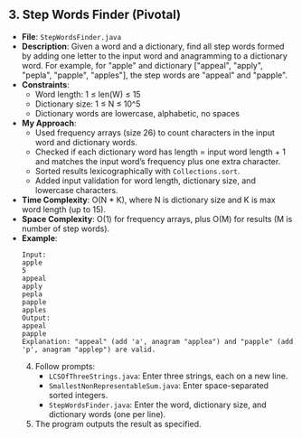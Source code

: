 ## 3. Step Words Finder (Pivotal)
- **File**: `StepWordsFinder.java`
- **Description**: Given a word and a dictionary, find all step words formed by adding one letter to the input word and anagramming to a dictionary word. For example, for "apple" and dictionary ["appeal", "apply", "pepla", "papple", "apples"], the step words are "appeal" and "papple".
- **Constraints**:
  - Word length: 1 ≤ len(W) ≤ 15
  - Dictionary size: 1 ≤ N ≤ 10^5
  - Dictionary words are lowercase, alphabetic, no spaces
- **My Approach**:
  - Used frequency arrays (size 26) to count characters in the input word and dictionary words.
  - Checked if each dictionary word has length = input word length + 1 and matches the input word’s frequency plus one extra character.
  - Sorted results lexicographically with `Collections.sort`.
  - Added input validation for word length, dictionary size, and lowercase characters.
- **Time Complexity**: O(N * K), where N is dictionary size and K is max word length (up to 15).
- **Space Complexity**: O(1) for frequency arrays, plus O(M) for results (M is number of step words).
- **Example**:
  ```
  Input:
  apple
  5
  appeal
  apply
  pepla
  papple
  apples
  Output:
  appeal
  papple
  Explanation: "appeal" (add 'a', anagram "applea") and "papple" (add 'p', anagram "applep") are valid.
  ```
  4. Follow prompts:
     - `LCSOfThreeStrings.java`: Enter three strings, each on a new line.
     - `SmallestNonRepresentableSum.java`: Enter space-separated sorted integers.
     - `StepWordsFinder.java`: Enter the word, dictionary size, and dictionary words (one per line).
  5. The program outputs the result as specified.

